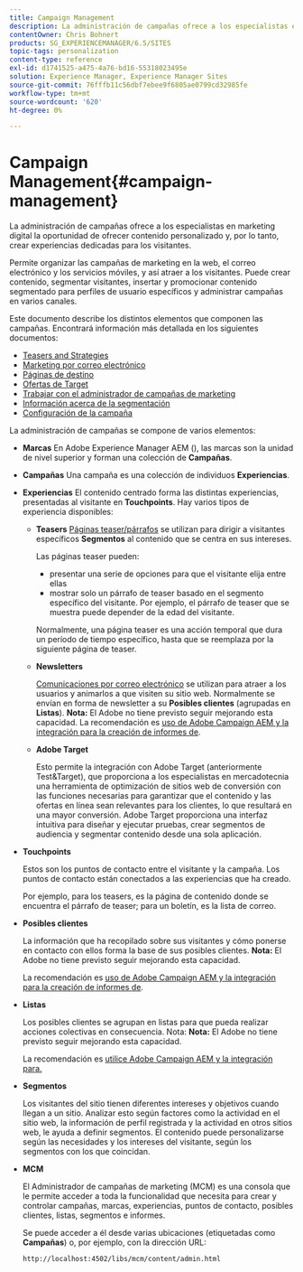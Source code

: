 ```yaml
---
title: Campaign Management
description: La administración de campañas ofrece a los especialistas en marketing digital la oportunidad de ofrecer contenido personalizado y, por lo tanto, crear experiencias dedicadas para los visitantes. Permite organizar las campañas de marketing en la web, el correo electrónico y los servicios móviles, y así atraer a los visitantes.
contentOwner: Chris Bohnert
products: SG_EXPERIENCEMANAGER/6.5/SITES
topic-tags: personalization
content-type: reference
exl-id: d1741525-a475-4a76-bd16-55318023495e
solution: Experience Manager, Experience Manager Sites
source-git-commit: 76fffb11c56dbf7ebee9f6805ae0799cd32985fe
workflow-type: tm+mt
source-wordcount: '620'
ht-degree: 0%

---
```



# Campaign Management{#campaign-management}

La administración de campañas ofrece a los especialistas en marketing digital la oportunidad de ofrecer contenido personalizado y, por lo tanto, crear experiencias dedicadas para los visitantes.

Permite organizar las campañas de marketing en la web, el correo electrónico y los servicios móviles, y así atraer a los visitantes. Puede crear contenido, segmentar visitantes, insertar y promocionar contenido segmentado para perfiles de usuario específicos y administrar campañas en varios canales.

Este documento describe los distintos elementos que componen las campañas. Encontrará información más detallada en los siguientes documentos:

* [Teasers and Strategies](/help/sites-classic-ui-authoring/classic-personalization-campaigns-teasers-strategy.md)
* [Marketing por correo electrónico](/help/sites-classic-ui-authoring/classic-personalization-campaigns-email.md)
* [Páginas de destino](/help/sites-classic-ui-authoring/classic-personalization-campaigns-landingpage.md)
* [Ofertas de Target](/help/sites-classic-ui-authoring/classic-personalization-campaigns-target-offers.md)
* [Trabajar con el administrador de campañas de marketing](/help/sites-classic-ui-authoring/classic-personalization-campaigns-mktg-manager.md)
* [Información acerca de la segmentación](/help/sites-classic-ui-authoring/classic-personalization-campaigns-segmentation.md)
* [Configuración de la campaña](/help/sites-classic-ui-authoring/classic-personalization-campaigns-setting-up-your.md)

La administración de campañas se compone de varios elementos:

* **Marcas**
En Adobe Experience Manager AEM (), las marcas son la unidad de nivel superior y forman una colección de **Campañas**.

* **Campañas**
Una campaña es una colección de individuos **Experiencias**.

* **Experiencias**
El contenido centrado forma las distintas experiencias, presentadas al visitante en **Touchpoints**. Hay varios tipos de experiencia disponibles:

   * **Teasers**
     [Páginas teaser/párrafos](#teasers) se utilizan para dirigir a visitantes específicos **Segmentos** al contenido que se centra en sus intereses.

     Las páginas teaser pueden:

      * presentar una serie de opciones para que el visitante elija entre ellas
      * mostrar solo un párrafo de teaser basado en el segmento específico del visitante. Por ejemplo, el párrafo de teaser que se muestra puede depender de la edad del visitante.

     Normalmente, una página teaser es una acción temporal que dura un período de tiempo específico, hasta que se reemplaza por la siguiente página de teaser.

   * **Newsletters**

     [Comunicaciones por correo electrónico](#emailmarketing) se utilizan para atraer a los usuarios y animarlos a que visiten su sitio web. Normalmente se envían en forma de newsletter a su **Posibles clientes** (agrupadas en **Listas**). **Nota:** El Adobe no tiene previsto seguir mejorando esta capacidad. La recomendación es [uso de Adobe Campaign AEM y la integración para la creación de informes de](/help/sites-administering/campaign.md).

   * **Adobe Target**

     Esto permite la integración con Adobe Target (anteriormente Test&amp;Target), que proporciona a los especialistas en mercadotecnia una herramienta de optimización de sitios web de conversión con las funciones necesarias para garantizar que el contenido y las ofertas en línea sean relevantes para los clientes, lo que resultará en una mayor conversión. Adobe Target proporciona una interfaz intuitiva para diseñar y ejecutar pruebas, crear segmentos de audiencia y segmentar contenido desde una sola aplicación.

* **Touchpoints**

  Estos son los puntos de contacto entre el visitante y la campaña. Los puntos de contacto están conectados a las experiencias que ha creado.

  Por ejemplo, para los teasers, es la página de contenido donde se encuentra el párrafo de teaser; para un boletín, es la lista de correo.

* **Posibles clientes**

  La información que ha recopilado sobre sus visitantes y cómo ponerse en contacto con ellos forma la base de sus posibles clientes. **Nota:** El Adobe no tiene previsto seguir mejorando esta capacidad.

  La recomendación es [uso de Adobe Campaign AEM y la integración para la creación de informes de](/help/sites-administering/campaign.md).

* **Listas**

  Los posibles clientes se agrupan en listas para que pueda realizar acciones colectivas en consecuencia. Nota: **Nota:** El Adobe no tiene previsto seguir mejorando esta capacidad.

  La recomendación es [utilice Adobe Campaign AEM y la integración para.](/help/sites-administering/campaign.md)

* **Segmentos**

  Los visitantes del sitio tienen diferentes intereses y objetivos cuando llegan a un sitio. Analizar esto según factores como la actividad en el sitio web, la información de perfil registrada y la actividad en otros sitios web, le ayuda a definir segmentos. El contenido puede personalizarse según las necesidades y los intereses del visitante, según los segmentos con los que coincidan.

* **MCM**

  El Administrador de campañas de marketing (MCM) es una consola que le permite acceder a toda la funcionalidad que necesita para crear y controlar campañas, marcas, experiencias, puntos de contacto, posibles clientes, listas, segmentos e informes.

  Se puede acceder a él desde varias ubicaciones (etiquetadas como **Campañas**) o, por ejemplo, con la dirección URL:

  `http://localhost:4502/libs/mcm/content/admin.html`
